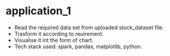 # application_1

- Read the required data set from uploaded stock_dataset file.
- Trasform it according to reuirement.
- Visualise it int the form of chart.
- Tech stack used: spark, pandas, matplotlib, python.
